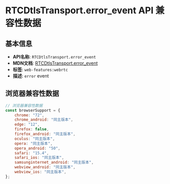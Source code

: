 # RTCDtlsTransport.error_event API 兼容性数据

## 基本信息

- **API名称**: `RTCDtlsTransport.error_event`
- **MDN文档**: [RTCDtlsTransport.error_event](https://developer.mozilla.org/docs/Web/API/RTCDtlsTransport/error_event)
- **标签**: `web-features:webrtc`
- **描述**: `error` event

## 浏览器兼容性数据

```javascript
// 浏览器兼容性数据
const browserSupport = {
    chrome: "72",
    chrome_android: "同主版本",
    edge: "12",
    firefox: false,
    firefox_android: "同主版本",
    oculus: "同主版本",
    opera: "同主版本",
    opera_android: "50",
    safari: "15.4",
    safari_ios: "同主版本",
    samsunginternet_android: "同主版本",
    webview_android: "同主版本",
    webview_ios: "同主版本",
};

```

